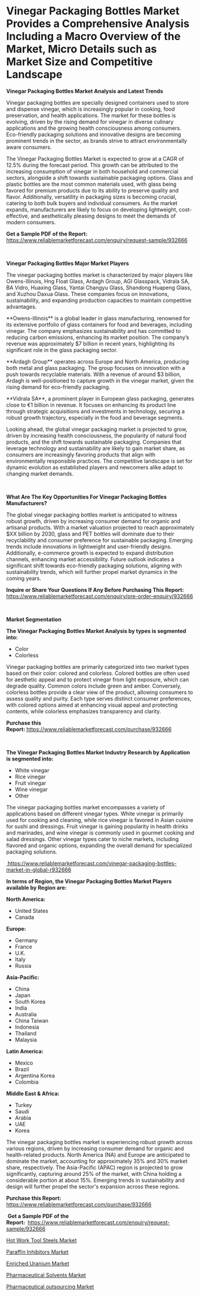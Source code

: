 <p><h1>Vinegar Packaging Bottles Market Provides a Comprehensive Analysis Including a Macro Overview of the Market, Micro Details such as Market Size and Competitive Landscape</h1></p><p><strong>Vinegar Packaging Bottles Market Analysis and Latest Trends</strong></p>
<p><p>Vinegar packaging bottles are specially designed containers used to store and dispense vinegar, which is increasingly popular in cooking, food preservation, and health applications. The market for these bottles is evolving, driven by the rising demand for vinegar in diverse culinary applications and the growing health consciousness among consumers. Eco-friendly packaging solutions and innovative designs are becoming prominent trends in the sector, as brands strive to attract environmentally aware consumers. </p><p>The Vinegar Packaging Bottles Market is expected to grow at a CAGR of 12.5% during the forecast period. This growth can be attributed to the increasing consumption of vinegar in both household and commercial sectors, alongside a shift towards sustainable packaging options. Glass and plastic bottles are the most common materials used, with glass being favored for premium products due to its ability to preserve quality and flavor. Additionally, versatility in packaging sizes is becoming crucial, catering to both bulk buyers and individual consumers. As the market expands, manufacturers are likely to focus on developing lightweight, cost-effective, and aesthetically pleasing designs to meet the demands of modern consumers.</p></p>
<p><strong>Get a Sample PDF of the Report:&nbsp;</strong> <a href="https://www.reliablemarketforecast.com/enquiry/request-sample/932666?utm_campaign=1840&utm_medium=2&utm_source=Github&utm_content=ia&utm_term=03122024&utm_id=vinegar-packaging-bottles">https://www.reliablemarketforecast.com/enquiry/request-sample/932666</a></p>
<p>&nbsp;</p>
<p><strong>Vinegar Packaging Bottles Major Market Players</strong></p>
<p><p>The vinegar packaging bottles market is characterized by major players like Owens-Illinois, Hng Float Glass, Ardagh Group, AGI Glasspack, Vidrala SA, BA Vidro, Huaxing Glass, Yantai Changyu Glass, Shandong Huapeng Glass, and Xuzhou Daxua Glass. These companies focus on innovations, sustainability, and expanding production capacities to maintain competitive advantages.</p><p>**Owens-Illinois** is a global leader in glass manufacturing, renowned for its extensive portfolio of glass containers for food and beverages, including vinegar. The company emphasizes sustainability and has committed to reducing carbon emissions, enhancing its market position. The company’s revenue was approximately $7 billion in recent years, highlighting its significant role in the glass packaging sector.</p><p>**Ardagh Group** operates across Europe and North America, producing both metal and glass packaging. The group focuses on innovation with a push towards recyclable materials. With a revenue of around $3 billion, Ardagh is well-positioned to capture growth in the vinegar market, given the rising demand for eco-friendly packaging.</p><p>**Vidrala SA**, a prominent player in European glass packaging, generates close to €1 billion in revenue. It focuses on enhancing its product line through strategic acquisitions and investments in technology, securing a robust growth trajectory, especially in the food and beverage segments.</p><p>Looking ahead, the global vinegar packaging market is projected to grow, driven by increasing health consciousness, the popularity of natural food products, and the shift towards sustainable packaging. Companies that leverage technology and sustainability are likely to gain market share, as consumers are increasingly favoring products that align with environmentally responsible practices. The competitive landscape is set for dynamic evolution as established players and newcomers alike adapt to changing market demands.</p></p>
<p>&nbsp;</p>
<p><strong>What Are The Key Opportunities For Vinegar Packaging Bottles Manufacturers?</strong></p>
<p><p>The global vinegar packaging bottles market is anticipated to witness robust growth, driven by increasing consumer demand for organic and artisanal products. With a market valuation projected to reach approximately $XX billion by 2030, glass and PET bottles will dominate due to their recyclability and consumer preference for sustainable packaging. Emerging trends include innovations in lightweight and user-friendly designs. Additionally, e-commerce growth is expected to expand distribution channels, enhancing market accessibility. Future outlook indicates a significant shift towards eco-friendly packaging solutions, aligning with sustainability trends, which will further propel market dynamics in the coming years.</p></p>
<p><strong>Inquire or Share Your Questions If Any Before Purchasing This Report:</strong> <a href="https://www.reliablemarketforecast.com/enquiry/pre-order-enquiry/932666?utm_campaign=1840&utm_medium=2&utm_source=Github&utm_content=ia&utm_term=03122024&utm_id=vinegar-packaging-bottles">https://www.reliablemarketforecast.com/enquiry/pre-order-enquiry/932666</a></p>
<p>&nbsp;</p>
<p><strong>Market Segmentation</strong></p>
<p><strong>The Vinegar Packaging Bottles Market Analysis by types is segmented into:</strong></p>
<p><ul><li>Color</li><li>Colorless</li></ul></p>
<p><p>Vinegar packaging bottles are primarily categorized into two market types based on their color: colored and colorless. Colored bottles are often used for aesthetic appeal and to protect vinegar from light exposure, which can degrade quality. Common colors include green and amber. Conversely, colorless bottles provide a clear view of the product, allowing consumers to assess quality and purity. Each type serves distinct consumer preferences, with colored options aimed at enhancing visual appeal and protecting contents, while colorless emphasizes transparency and clarity.</p></p>
<p><strong>Purchase this Report:&nbsp;</strong><a href="https://www.reliablemarketforecast.com/purchase/932666?utm_campaign=1840&utm_medium=2&utm_source=Github&utm_content=ia&utm_term=03122024&utm_id=vinegar-packaging-bottles">https://www.reliablemarketforecast.com/purchase/932666</a></p>
<p>&nbsp;</p>
<p><strong>The Vinegar Packaging Bottles Market Industry Research by Application is segmented into:</strong></p>
<p><ul><li>White vinegar</li><li>Rice vinegar</li><li>Fruit vinegar</li><li>Wine vinegar</li><li>Other</li></ul></p>
<p><p>The vinegar packaging bottles market encompasses a variety of applications based on different vinegar types. White vinegar is primarily used for cooking and cleaning, while rice vinegar is favored in Asian cuisine for sushi and dressings. Fruit vinegar is gaining popularity in health drinks and marinades, and wine vinegar is commonly used in gourmet cooking and salad dressings. Other vinegar types cater to niche markets, including flavored and organic options, expanding the overall demand for specialized packaging solutions.</p></p>
<p><a href="https://www.reliablemarketforecast.com/vinegar-packaging-bottles-market-in-global-r932666?utm_campaign=1840&utm_medium=2&utm_source=Github&utm_content=ia&utm_term=03122024&utm_id=vinegar-packaging-bottles">&nbsp;https://www.reliablemarketforecast.com/vinegar-packaging-bottles-market-in-global-r932666</a></p>
<p><strong>In terms of Region, the Vinegar Packaging Bottles Market Players available by Region are:</strong></p>
<p>
    <p> <strong> North America: </strong>
        <ul>
            <li>United States</li>
            <li>Canada</li>
        </ul>
        </p> 
    <p> <strong> Europe: </strong>
        <ul>
            <li>Germany</li>
            <li>France</li>
            <li>U.K.</li>
            <li>Italy</li>
            <li>Russia</li>
        </ul>
        </p> 
    <p> <strong> Asia-Pacific: </strong>
        <ul>
            <li>China</li>
            <li>Japan</li>
            <li>South Korea</li>
            <li>India</li>
            <li>Australia</li>
            <li>China Taiwan</li>
            <li>Indonesia</li>
            <li>Thailand</li>
            <li>Malaysia</li>
        </ul>
        </p> 
    <p> <strong> Latin America: </strong>
        <ul>
            <li>Mexico</li>
            <li>Brazil</li>
            <li>Argentina Korea</li>
            <li>Colombia</li>
        </ul>
        </p> 
    <p> <strong> Middle East & Africa: </strong>
        <ul>
            <li>Turkey</li>
            <li>Saudi</li>
            <li>Arabia</li>
            <li>UAE</li>
            <li>Korea</li>
        </ul>
    </p>
    </p>
<p><p>The vinegar packaging bottles market is experiencing robust growth across various regions, driven by increasing consumer demand for organic and health-related products. North America (NA) and Europe are anticipated to dominate the market, accounting for approximately 35% and 30% market share, respectively. The Asia-Pacific (APAC) region is projected to grow significantly, capturing around 25% of the market, with China holding a considerable portion at about 15%. Emerging trends in sustainability and design will further propel the sector's expansion across these regions.</p></p>
<p><strong>Purchase this Report: </strong><a href="https://www.reliablemarketforecast.com/purchase/932666?utm_campaign=1840&utm_medium=2&utm_source=Github&utm_content=ia&utm_term=03122024&utm_id=vinegar-packaging-bottles">https://www.reliablemarketforecast.com/purchase/932666</a></p>
<p>&nbsp;<strong>Get a Sample PDF of the Report:&nbsp;&nbsp;</strong><a href="https://www.reliablemarketforecast.com/enquiry/request-sample/932666?utm_campaign=1840&utm_medium=2&utm_source=Github&utm_content=ia&utm_term=03122024&utm_id=vinegar-packaging-bottles">https://www.reliablemarketforecast.com/enquiry/request-sample/932666</a></p>
<p><strong></strong></p>
<p><p><a href="https://issuu.com/reportprime-2/docs/hot-work-tool-steels-market-size-2030.pptx?utm_campaign=1840&utm_medium=2&utm_source=Github&utm_content=ia&utm_term=03122024&utm_id=vinegar-packaging-bottles">Hot Work Tool Steels Market</a></p><p><a href="https://www.linkedin.com/pulse/paraffin-inhibitors-market-size-analysis-2024-2031-deployment-datre?utm_campaign=1840&utm_medium=2&utm_source=Github&utm_content=ia&utm_term=03122024&utm_id=vinegar-packaging-bottles">Paraffin Inhibitors Market</a></p><p><a href="https://issuu.com/reportprime-2/docs/enriched-uranium-market-size-2030.pptx?utm_campaign=1840&utm_medium=2&utm_source=Github&utm_content=ia&utm_term=03122024&utm_id=vinegar-packaging-bottles">Enriched Uranium Market</a></p><p><a href="https://www.linkedin.com/pulse/global-pharmaceutical-solvents-market-pulse-trends-growth-m3whe?utm_campaign=1840&utm_medium=2&utm_source=Github&utm_content=ia&utm_term=03122024&utm_id=vinegar-packaging-bottles">Pharmaceutical Solvents Market</a></p><p><a href="https://www.linkedin.com/pulse/latest-market-analysis-shows-pharmaceutical-outsourcing-hdhhe?utm_campaign=1840&utm_medium=2&utm_source=Github&utm_content=ia&utm_term=03122024&utm_id=vinegar-packaging-bottles">Pharmaceutical outsourcing Market</a></p></p>